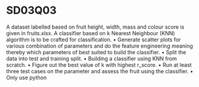 # SD03Q03
A dataset labelled based on fruit height, width, mass and colour score is given in fruits.xlsx. A classifier based on k Nearest Neighbour (KNN) algorithm is to be crafted for classification.  • Generate scatter plots for various combination of parameters and do the feature engineering meaning thereby which parameters of best suited to build the classifier. • Split the data into test and training split. • Building a classifier using KNN from scratch. • Figure out the best value of k with highest r_score. • Run at least three test cases on the parameter and assess the fruit using the classifier. • Only use python
